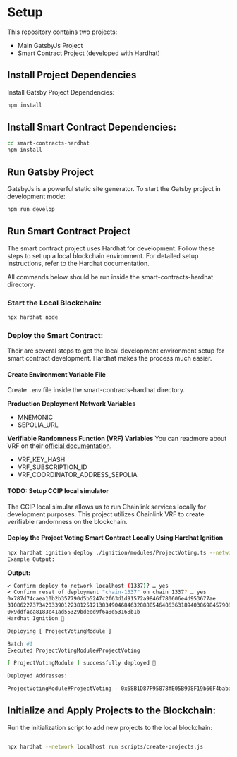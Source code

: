# Setup

This repository contains two projects:

- Main GatsbyJs Project
- Smart Contract Project (developed with Hardhat)

## Install Project Dependencies

Install Gatsby Project Dependencies:

```bash
npm install
```

## Install Smart Contract Dependencies:

```bash
cd smart-contracts-hardhat
npm install
```

## Run Gatsby Project

GatsbyJs is a powerful static site generator. To start the Gatsby project in development mode:

```bash
npm run develop
```

## Run Smart Contract Project

The smart contract project uses Hardhat for development. Follow these steps to set up a local blockchain environment. For detailed setup instructions, refer to the Hardhat documentation.

All commands below should be run inside the smart-contracts-hardhat directory.

### Start the Local Blockchain:

```bash
npx hardhat node
```

### Deploy the Smart Contract:

Their are several steps to get the local development environment setup for smart contract development. Hardhat makes the process much easier.

#### Create Environment Variable File

Create `.env` file inside the smart-contracts-hardhat directory.

**Production Deployment Network Variables**

- MNEMONIC
- SEPOLIA_URL

**Verifiable Randomness Function (VRF) Variables**
You can readmore about VRF on their [official documentation](https://docs.chain.link/vrf).

- VRF_KEY_HASH
- VRF_SUBSCRIPTION_ID
- VRF_COORDINATOR_ADDRESS_SEPOLIA

#### TODO: Setup CCIP local simulator

The CCIP local simular allows us to run Chainlink services locally for development purposes. This project utilizes Chainlink VRF to create verifiable randomness on the blockchain.

#### Deploy the Project Voting Smart Contract Locally Using Hardhat Ignition

```bash
npx hardhat ignition deploy ./ignition/modules/ProjectVoting.ts --network localhost --reset
Example Output:
```

**Output:**

```bash
✔ Confirm deploy to network localhost (1337)? … yes
✔ Confirm reset of deployment "chain-1337" on chain 1337? … yes
0x787d74caea10b2b357790d5b5247c2f63d1d91572a9846f780606e4d953677ae
31086227373420339012238125121383490468463288885464863631894038698457908591621
0x9ddfaca8183c41ad55329bdeed9f6a8d53168b1b
Hardhat Ignition 🚀

Deploying [ ProjectVotingModule ]

Batch #1
Executed ProjectVotingModule#ProjectVoting

[ ProjectVotingModule ] successfully deployed 🚀

Deployed Addresses:

ProjectVotingModule#ProjectVoting - 0x68B1D87F95878fE05B998F19b66F4baba5De1aed
```

## Initialize and Apply Projects to the Blockchain:

Run the initialization script to add new projects to the local blockchain:

```bash

npx hardhat --network localhost run scripts/create-projects.js
```
